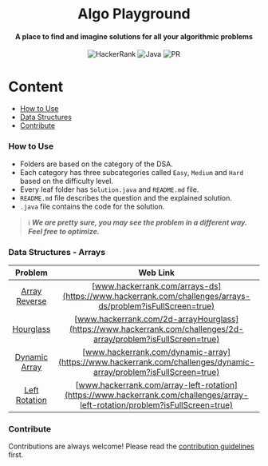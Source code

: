 <h1 align="center">Algo Playground</h1>

<h4 align="center">A place to find and imagine solutions for all your algorithmic problems</h4>

<div align="center">

![HackerRank](https://img.shields.io/badge/-Hackerrank-2EC866?style=Flat-square&logo=HackerRank&logoColor=white)
![Java](https://img.shields.io/badge/java-%23ED8B00.svg?style=Flat-square&logo=java&logoColor=white)
![PR](https://img.shields.io/static/v1?label=Made%20with%20%F0%9F%A4%8D%20by&message=develpoers&color=blue&style=Flat-square)

[comment]: <> (PR welcome badge - https://img.shields.io/static/v1?label=PRs&message=Welcome&color=ff69b4&style=Flat-square)

</div>

# Content
- [How to Use](#how-to-use)
- [Data Structures](#data-structures---arrays)
- [Contribute](#contribute)

### How to Use
- Folders are based on the category of the DSA.
- Each category has three subcategories called `Easy`, `Medium` and `Hard` based on the difficulty level.
- Every leaf folder has `Solution.java` and `README.md` file.
- `README.md` file describes the question and the explained solution.
- `.java` file contains the code for the solution.


> ℹ️ ***We are pretty sure, you may see the problem in a different way. Feel free to optimize.***


### Data Structures - Arrays
|                                                 Problem                                                  |                                                            Web Link                                                            |                                            Solution                                            |
|:--------------------------------------------------------------------------------------------------------:|:------------------------------------------------------------------------------------------------------------------------------:|:----------------------------------------------------------------------------------------------:|
|        [Array Reverse](Data%20Structures/Arrays/One%20Dimensional/Easy/array%20reverse/README.md)        |           [www.hackerrank.com/arrays-ds](https://www.hackerrank.com/challenges/arrays-ds/problem?isFullScreen=true)            | [Solution.java](Data%20Structures/Arrays/One%20Dimensional/Easy/array%20reverse/Solution.java) |
|             [Hourglass](Data%20Structures/Arrays/Two%20Dimensional/Easy/hourglass/README.md)             |        [www.hackerrank.com/2d-arrayHourglass](https://www.hackerrank.com/challenges/2d-array/problem?isFullScreen=true)        |    [Solution.java](Data%20Structures/Arrays/Two%20Dimensional/Easy/hourglass/Solution.java)    |
|        [Dynamic Array](Data%20Structures/Arrays/Two%20Dimensional/Easy/dynamic%20array/README.md)        |       [www.hackerrank.com/dynamic-array](https://www.hackerrank.com/challenges/dynamic-array/problem?isFullScreen=true)        | [Solution.java](Data%20Structures/Arrays/Two%20Dimensional/Easy/dynamic%20array/Solution.java) |
|        [Left Rotation](Data%20Structures/Arrays/One%20Dimensional/Easy/left%20rotation/README.md)        | [www.hackerrank.com/array-left-rotation](https://www.hackerrank.com/challenges/array-left-rotation/problem?isFullScreen=true)  | [Solution.java](Data%20Structures/Arrays/One%20Dimensional/Easy/left%20rotation/Solution.java) |
  

### Contribute
Contributions are always welcome! Please read the [contribution guidelines](contributing.md) first.
